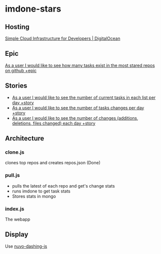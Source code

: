 imdone-stars
====
Hosting
----
[Simple Cloud Infrastructure for Developers | DigitalOcean](https://www.digitalocean.com/)

Epic
----
[As a user I would like to see how many tasks exist in the most stared repos on github +epic](#doing:0)

Stories
----
- [As a user I would like to see the number of current tasks in each list per day +story](#todo:0)
- [As a user I would like to see the number of tasks changes per day +story](#todo:0)
- [As a user I would like to see the number of changes (additions, deletions, files changed) each day +story](#doing:0)

Architecture
----
### clone.js
clones top repos and creates repos.json (Done)

### pull.js
- pulls the latest of each repo and get's change stats
- runs imdone to get task stats
- Stores stats in mongo

### index.js
The webapp

Display
----
Use [nuvo-dashing-js](https://www.npmjs.com/package/nuvo-dashing-js)
